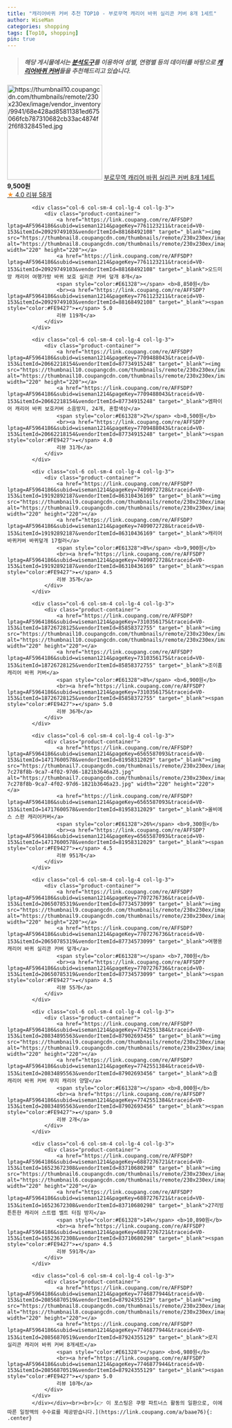 ```yaml
---
title: "캐리어바퀴 커버 추천 TOP10 - 부로무역 캐리어 바퀴 실리콘 커버 8개 1세트"
author: WiseMan
categories: shopping
tags: [Top10, shopping]
pin: true
---
```


> ##### 해당 게시물에서는 [**분석도구**](https://itemscout.io/)를 이용하여 **성별**, **연령별** 등의 데이터를 바탕으로 [**캐리어바퀴 커버**](https://link.coupang.com/a/baae76)들을 추천해드리고 있습니다.
<div class="container"><div class="row">
            <div class="col-6 col-sm-4 col-lg-4 col-lg-3">
                <div class="product-container">
                    <a href="https://link.coupang.com/re/AFFSDP?lptag=AF5964186&subid=wiseman1214&pageKey=7673148840&traceid=V0-153&itemId=20474563632&vendorItemId=87553736626" target="_blank"><img src="https://thumbnail10.coupangcdn.com/thumbnails/remote/230x230ex/image/vendor_inventory/9941/68e428ad85811381ed675066fcb787310682cb33ac4874f2f6f8328451ed.jpg" alt="https://thumbnail10.coupangcdn.com/thumbnails/remote/230x230ex/image/vendor_inventory/9941/68e428ad85811381ed675066fcb787310682cb33ac4874f2f6f8328451ed.jpg" width="220" height="220"></a>
                    <a href="https://link.coupang.com/re/AFFSDP?lptag=AF5964186&subid=wiseman1214&pageKey=7673148840&traceid=V0-153&itemId=20474563632&vendorItemId=87553736626" target="_blank">부로무역 캐리어 바퀴 실리콘 커버 8개 1세트</a>
                    <span style="color:#E61328"></span> <b>9,500원</b>
                    <br><a href="https://link.coupang.com/re/AFFSDP?lptag=AF5964186&subid=wiseman1214&pageKey=7673148840&traceid=V0-153&itemId=20474563632&vendorItemId=87553736626" target="_blank"><span style="color:#FE9427">★</span> 4.0
                    리뷰 58개</a>
                </div>
            </div>
            
            <div class="col-6 col-sm-4 col-lg-4 col-lg-3">
                <div class="product-container">
                    <a href="https://link.coupang.com/re/AFFSDP?lptag=AF5964186&subid=wiseman1214&pageKey=7761123211&traceid=V0-153&itemId=20929749103&vendorItemId=88168492108" target="_blank"><img src="https://thumbnail8.coupangcdn.com/thumbnails/remote/230x230ex/image/vendor_inventory/fa76/74896139fd4ad8b2025c95d8e1ee93472fd19a65202c180b7f30e79de261.jpg" alt="https://thumbnail8.coupangcdn.com/thumbnails/remote/230x230ex/image/vendor_inventory/fa76/74896139fd4ad8b2025c95d8e1ee93472fd19a65202c180b7f30e79de261.jpg" width="220" height="220"></a>
                    <a href="https://link.coupang.com/re/AFFSDP?lptag=AF5964186&subid=wiseman1214&pageKey=7761123211&traceid=V0-153&itemId=20929749103&vendorItemId=88168492108" target="_blank">오드미앙 캐리어 여행가방 바퀴 보호 실리콘 커버 덮개 8개</a>
                    <span style="color:#E61328"></span> <b>8,850원</b>
                    <br><a href="https://link.coupang.com/re/AFFSDP?lptag=AF5964186&subid=wiseman1214&pageKey=7761123211&traceid=V0-153&itemId=20929749103&vendorItemId=88168492108" target="_blank"><span style="color:#FE9427">★</span> 5.0
                    리뷰 119개</a>
                </div>
            </div>
            
            <div class="col-6 col-sm-4 col-lg-4 col-lg-3">
                <div class="product-container">
                    <a href="https://link.coupang.com/re/AFFSDP?lptag=AF5964186&subid=wiseman1214&pageKey=7709488043&traceid=V0-153&itemId=20662218154&vendorItemId=87734915248" target="_blank"><img src="https://thumbnail10.coupangcdn.com/thumbnails/remote/230x230ex/image/vendor_inventory/ef91/31de491c59e6e91b2b2bd1bfbc7afcb7c40620aa1a8dbbb4b63d5796a460.jpg" alt="https://thumbnail10.coupangcdn.com/thumbnails/remote/230x230ex/image/vendor_inventory/ef91/31de491c59e6e91b2b2bd1bfbc7afcb7c40620aa1a8dbbb4b63d5796a460.jpg" width="220" height="220"></a>
                    <a href="https://link.coupang.com/re/AFFSDP?lptag=AF5964186&subid=wiseman1214&pageKey=7709488043&traceid=V0-153&itemId=20662218154&vendorItemId=87734915248" target="_blank">엠파이어 캐리어 바퀴 보호커버 소음방지, 24개, 혼합색상</a>
                    <span style="color:#E61328">2%</span> <b>8,500원</b>
                    <br><a href="https://link.coupang.com/re/AFFSDP?lptag=AF5964186&subid=wiseman1214&pageKey=7709488043&traceid=V0-153&itemId=20662218154&vendorItemId=87734915248" target="_blank"><span style="color:#FE9427">★</span> 4.0
                    리뷰 31개</a>
                </div>
            </div>
            
            <div class="col-6 col-sm-4 col-lg-4 col-lg-3">
                <div class="product-container">
                    <a href="https://link.coupang.com/re/AFFSDP?lptag=AF5964186&subid=wiseman1214&pageKey=7409072728&traceid=V0-153&itemId=19192892187&vendorItemId=86310436169" target="_blank"><img src="https://thumbnail9.coupangcdn.com/thumbnails/remote/230x230ex/image/vendor_inventory/3b0b/10b94f47bf2506c3cf23bd91c72c36e3bafda551e40f1a6c61a00c14d22b.jpg" alt="https://thumbnail9.coupangcdn.com/thumbnails/remote/230x230ex/image/vendor_inventory/3b0b/10b94f47bf2506c3cf23bd91c72c36e3bafda551e40f1a6c61a00c14d22b.jpg" width="220" height="220"></a>
                    <a href="https://link.coupang.com/re/AFFSDP?lptag=AF5964186&subid=wiseman1214&pageKey=7409072728&traceid=V0-153&itemId=19192892187&vendorItemId=86310436169" target="_blank">캐리어바퀴커버 바퀴덮개 17컬러</a>
                    <span style="color:#E61328">8%</span> <b>9,900원</b>
                    <br><a href="https://link.coupang.com/re/AFFSDP?lptag=AF5964186&subid=wiseman1214&pageKey=7409072728&traceid=V0-153&itemId=19192892187&vendorItemId=86310436169" target="_blank"><span style="color:#FE9427">★</span> 4.5
                    리뷰 35개</a>
                </div>
            </div>
            
            <div class="col-6 col-sm-4 col-lg-4 col-lg-3">
                <div class="product-container">
                    <a href="https://link.coupang.com/re/AFFSDP?lptag=AF5964186&subid=wiseman1214&pageKey=7310356175&traceid=V0-153&itemId=18726728125&vendorItemId=85858372755" target="_blank"><img src="https://thumbnail10.coupangcdn.com/thumbnails/remote/230x230ex/image/vendor_inventory/18c0/d54c1f24cf78774c9c6f94800a8d0ef75cd681a61353f2cacc7e4a323312.jpg" alt="https://thumbnail10.coupangcdn.com/thumbnails/remote/230x230ex/image/vendor_inventory/18c0/d54c1f24cf78774c9c6f94800a8d0ef75cd681a61353f2cacc7e4a323312.jpg" width="220" height="220"></a>
                    <a href="https://link.coupang.com/re/AFFSDP?lptag=AF5964186&subid=wiseman1214&pageKey=7310356175&traceid=V0-153&itemId=18726728125&vendorItemId=85858372755" target="_blank">조이홈 캐리어 바퀴 커버</a>
                    <span style="color:#E61328">8%</span> <b>6,900원</b>
                    <br><a href="https://link.coupang.com/re/AFFSDP?lptag=AF5964186&subid=wiseman1214&pageKey=7310356175&traceid=V0-153&itemId=18726728125&vendorItemId=85858372755" target="_blank"><span style="color:#FE9427">★</span> 5.0
                    리뷰 36개</a>
                </div>
            </div>
            
            <div class="col-6 col-sm-4 col-lg-4 col-lg-3">
                <div class="product-container">
                    <a href="https://link.coupang.com/re/AFFSDP?lptag=AF5964186&subid=wiseman1214&pageKey=6565587093&traceid=V0-153&itemId=14717600578&vendorItemId=81958312029" target="_blank"><img src="https://thumbnail7.coupangcdn.com/thumbnails/remote/230x230ex/image/retail/images/1333070637249783-7c278f8b-9ca7-4f02-97d6-1821b3646a23.jpg" alt="https://thumbnail7.coupangcdn.com/thumbnails/remote/230x230ex/image/retail/images/1333070637249783-7c278f8b-9ca7-4f02-97d6-1821b3646a23.jpg" width="220" height="220"></a>
                    <a href="https://link.coupang.com/re/AFFSDP?lptag=AF5964186&subid=wiseman1214&pageKey=6565587093&traceid=V0-153&itemId=14717600578&vendorItemId=81958312029" target="_blank">올비에스 스판 캐리어커버</a>
                    <span style="color:#E61328">26%</span> <b>9,300원</b>
                    <br><a href="https://link.coupang.com/re/AFFSDP?lptag=AF5964186&subid=wiseman1214&pageKey=6565587093&traceid=V0-153&itemId=14717600578&vendorItemId=81958312029" target="_blank"><span style="color:#FE9427">★</span> 4.5
                    리뷰 951개</a>
                </div>
            </div>
            
            <div class="col-6 col-sm-4 col-lg-4 col-lg-3">
                <div class="product-container">
                    <a href="https://link.coupang.com/re/AFFSDP?lptag=AF5964186&subid=wiseman1214&pageKey=7707276736&traceid=V0-153&itemId=20650785319&vendorItemId=87734573099" target="_blank"><img src="https://thumbnail9.coupangcdn.com/thumbnails/remote/230x230ex/image/vendor_inventory/b3e1/bb3432a475a3a12fd60a2a84ca1894e2a0ab1afbafc0f73c59aa1df5a68e.jpg" alt="https://thumbnail9.coupangcdn.com/thumbnails/remote/230x230ex/image/vendor_inventory/b3e1/bb3432a475a3a12fd60a2a84ca1894e2a0ab1afbafc0f73c59aa1df5a68e.jpg" width="220" height="220"></a>
                    <a href="https://link.coupang.com/re/AFFSDP?lptag=AF5964186&subid=wiseman1214&pageKey=7707276736&traceid=V0-153&itemId=20650785319&vendorItemId=87734573099" target="_blank">여행용 캐리어 바퀴 실리콘 커버 덮개</a>
                    <span style="color:#E61328"></span> <b>7,700원</b>
                    <br><a href="https://link.coupang.com/re/AFFSDP?lptag=AF5964186&subid=wiseman1214&pageKey=7707276736&traceid=V0-153&itemId=20650785319&vendorItemId=87734573099" target="_blank"><span style="color:#FE9427">★</span> 4.5
                    리뷰 55개</a>
                </div>
            </div>
            
            <div class="col-6 col-sm-4 col-lg-4 col-lg-3">
                <div class="product-container">
                    <a href="https://link.coupang.com/re/AFFSDP?lptag=AF5964186&subid=wiseman1214&pageKey=7742551384&traceid=V0-153&itemId=20834895563&vendorItemId=87902693456" target="_blank"><img src="https://thumbnail9.coupangcdn.com/thumbnails/remote/230x230ex/image/vendor_inventory/ea74/eb7bcafbff92c89208a544c56b19c4448d13b7cc3a4f38f2dbeb454d828d.jpg" alt="https://thumbnail9.coupangcdn.com/thumbnails/remote/230x230ex/image/vendor_inventory/ea74/eb7bcafbff92c89208a544c56b19c4448d13b7cc3a4f38f2dbeb454d828d.jpg" width="220" height="220"></a>
                    <a href="https://link.coupang.com/re/AFFSDP?lptag=AF5964186&subid=wiseman1214&pageKey=7742551384&traceid=V0-153&itemId=20834895563&vendorItemId=87902693456" target="_blank">쇼즐 캐리어 바퀴 커버 무지 캐리어 양말</a>
                    <span style="color:#E61328"></span> <b>8,000원</b>
                    <br><a href="https://link.coupang.com/re/AFFSDP?lptag=AF5964186&subid=wiseman1214&pageKey=7742551384&traceid=V0-153&itemId=20834895563&vendorItemId=87902693456" target="_blank"><span style="color:#FE9427">★</span> 5.0
                    리뷰 2개</a>
                </div>
            </div>
            
            <div class="col-6 col-sm-4 col-lg-4 col-lg-3">
                <div class="product-container">
                    <a href="https://link.coupang.com/re/AFFSDP?lptag=AF5964186&subid=wiseman1214&pageKey=6887276721&traceid=V0-153&itemId=16523672308&vendorItemId=83710680298" target="_blank"><img src="https://thumbnail6.coupangcdn.com/thumbnails/remote/230x230ex/image/vendor_inventory/b9a1/3a4c740447c2407f1eb171cfff5663d5dc9941e34ac63d2b1f7416e61c73.jpg" alt="https://thumbnail6.coupangcdn.com/thumbnails/remote/230x230ex/image/vendor_inventory/b9a1/3a4c740447c2407f1eb171cfff5663d5dc9941e34ac63d2b1f7416e61c73.jpg" width="220" height="220"></a>
                    <a href="https://link.coupang.com/re/AFFSDP?lptag=AF5964186&subid=wiseman1214&pageKey=6887276721&traceid=V0-153&itemId=16523672308&vendorItemId=83710680298" target="_blank">27리빙 튼튼한 캐리어 스트랩 벨트 터짐 방지</a>
                    <span style="color:#E61328">14%</span> <b>10,890원</b>
                    <br><a href="https://link.coupang.com/re/AFFSDP?lptag=AF5964186&subid=wiseman1214&pageKey=6887276721&traceid=V0-153&itemId=16523672308&vendorItemId=83710680298" target="_blank"><span style="color:#FE9427">★</span> 4.5
                    리뷰 591개</a>
                </div>
            </div>
            
            <div class="col-6 col-sm-4 col-lg-4 col-lg-3">
                <div class="product-container">
                    <a href="https://link.coupang.com/re/AFFSDP?lptag=AF5964186&subid=wiseman1214&pageKey=7746877944&traceid=V0-153&itemId=20856870519&vendorItemId=87924355129" target="_blank"><img src="https://thumbnail8.coupangcdn.com/thumbnails/remote/230x230ex/image/vendor_inventory/fb6b/765df91c97e57eed4934161c2d20c95f72ba5a3dfc509fcf419e83237304.jpg" alt="https://thumbnail8.coupangcdn.com/thumbnails/remote/230x230ex/image/vendor_inventory/fb6b/765df91c97e57eed4934161c2d20c95f72ba5a3dfc509fcf419e83237304.jpg" width="220" height="220"></a>
                    <a href="https://link.coupang.com/re/AFFSDP?lptag=AF5964186&subid=wiseman1214&pageKey=7746877944&traceid=V0-153&itemId=20856870519&vendorItemId=87924355129" target="_blank">로지 실리콘 캐리어 바퀴 커버 8개세트</a>
                    <span style="color:#E61328"></span> <b>6,980원</b>
                    <br><a href="https://link.coupang.com/re/AFFSDP?lptag=AF5964186&subid=wiseman1214&pageKey=7746877944&traceid=V0-153&itemId=20856870519&vendorItemId=87924355129" target="_blank"><span style="color:#FE9427">★</span> 5.0
                    리뷰 10개</a>
                </div>
            </div>
            </div></div><br><br>[👉 이 포스팅은 쿠팡 파트너스 활동의 일환으로, 이에 따른 일정액의 수수료를 제공받습니다.](https://link.coupang.com/a/baae76){: .center}